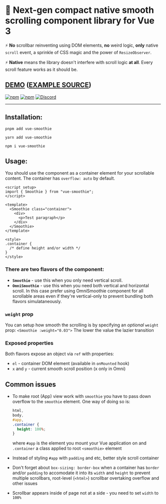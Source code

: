 # 🍹 Next-gen compact native smooth scrolling component library for Vue 3

⚡ **No** scrollbar reinventing using DOM elements, **no** weird logic, **only** native `scroll` event, a sprinkle of CSS magic and the power of `ResizeObserver`.

⚡ **Native** means the library doesn't interfere with scroll logic **at all**. Every scroll feature works as it should be.

## [DEMO](https://zeokku.github.io/vue-smoothie) ([EXAMPLE SOURCE](https://github.com/zeokku/vue-smoothie/blob/main/src/App.vue))

[![npm](https://img.shields.io/npm/v/vue-smoothie?color=pink&style=flat)](https://www.npmjs.com/package/vue-smoothie)
[![npm](https://img.shields.io/npm/dw/vue-smoothie?color=pink&style=flat)](https://www.npmjs.com/package/vue-smoothie)
[![Discord](https://img.shields.io/discord/405510915845390347?color=pink&label=join%20discord&style=flat)](https://zeokku.com/discord)

<hr>

## Installation:

```console
pnpm add vue-smoothie
```

```console
yarn add vue-smoothie
```

```console
npm i vue-smoothie
```

## Usage:

You should use the component as a container element for your scrollable content. The container has `overflow: auto` by default.

```vue
<script setup>
import { Smoothie } from "vue-smoothie";
</script>

<template>
  <Smoothie class="container">
    <div>
      <p>Test paragraph</p>
    </div>
  </Smoothie>
</template>

<style>
.container {
  /* define height and/or width */
}
</style>
```

### There are **two flavors** of the component:

- **`Smoothie`** - use this when you only need vertical scroll.
- **`OmniSmoothie`** - use this when you need both vertical and horizontal scroll. In this case prefer using OmniSmoothie component for all scrollable areas even if they're vertical-only to prevent bundling both flavors simulataneously.

### `weight` prop

You can setup how smooth the scrolling is by specifying an _optional_ `weight` prop:
`<Smoothie :weight="0.03">`
The lower the value the lazier transition

### Exposed properties

Both flavors expose an object via `ref` with properties:

- `el` - container DOM element (available in `onMounted` hook)
- `x` and `y` - current smooth scroll position (x only in Omni)

## Common issues

- To make root (App) view work with `smoothie` you have to pass down overflow to the `smoothie` element. One way of doing so is:

  ```css
  html,
  body,
  #app,
  .container {
    height: 100%;
  }
  ```

  where `#app` is the element you mount your Vue application on and `.container` a class applied to root `<smoothie>` element

- Instead of styling `#app` with `padding` and etc, better style scroll container

- Don't forget about `box-sizing: border-box` when a container has `border` and/or `padding` to accomodate it into its `width` and `height` to prevent multiple scrollbars, root-level (`<html>`) scrollbar overtaking overflow and other issues

- Scrollbar appears inside of page not at a side - you need to set `width` to `100%`
